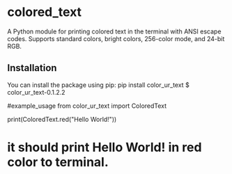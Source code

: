 # colored_text

A Python module for printing colored text in the terminal with ANSI escape codes. Supports standard colors, bright colors, 256-color mode, and 24-bit RGB.

## Installation

You can install the package using pip: pip install color_ur_text
$ color_ur_text-0.1.2.2

#example_usage
from color_ur_text import ColoredText

print(ColoredText.red("Hello World!"))

# it should print Hello World! in red color to terminal.

